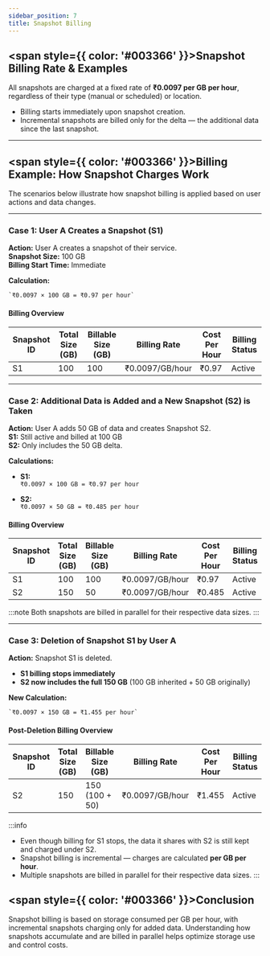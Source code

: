 ```yaml
---
sidebar_position: 7
title: Snapshot Billing
---
```


## <span style={{ color: '#003366' }}>Snapshot Billing Rate & Examples</span>

All snapshots are charged at a fixed rate of **₹0.0097 per GB per hour**, regardless of their type (manual or scheduled) or location.

- Billing starts immediately upon snapshot creation.
- Incremental snapshots are billed only for the delta — the additional data since the last snapshot.

---

## <span style={{ color: '#003366' }}>Billing Example: How Snapshot Charges Work</span>

The scenarios below illustrate how snapshot billing is applied based on user actions and data changes.

---

### Case 1: User A Creates a Snapshot (S1)

**Action:** User A creates a snapshot of their service.  
**Snapshot Size:** 100 GB  
**Billing Start Time:** Immediate

**Calculation:**

    `₹0.0097 × 100 GB = ₹0.97 per hour`

#### Billing Overview

| Snapshot ID | Total Size (GB) | Billable Size (GB) | Billing Rate       | Cost Per Hour | Billing Status |
|-------------|------------------|---------------------|---------------------|----------------|-----------------|
| S1          | 100              | 100                 | ₹0.0097/GB/hour     | ₹0.97          | Active          |

---

### Case 2: Additional Data is Added and a New Snapshot (S2) is Taken

**Action:** User A adds 50 GB of data and creates Snapshot S2.  
**S1:** Still active and billed at 100 GB  
**S2:** Only includes the 50 GB delta.

**Calculations:**

- **S1:**  
  `₹0.0097 × 100 GB = ₹0.97 per hour`

- **S2:**  
  `₹0.0097 × 50 GB = ₹0.485 per hour`

#### Billing Overview

| Snapshot ID | Total Size (GB) | Billable Size (GB) | Billing Rate       | Cost Per Hour | Billing Status |
|-------------|------------------|---------------------|---------------------|----------------|-----------------|
| S1          | 100              | 100                 | ₹0.0097/GB/hour     | ₹0.97          | Active          |
| S2          | 150              | 50                  | ₹0.0097/GB/hour     | ₹0.485         | Active          |

:::note
Both snapshots are billed in parallel for their respective data sizes.
:::

---

### Case 3: Deletion of Snapshot S1 by User A

**Action:** Snapshot S1 is deleted.  
- **S1 billing stops immediately**
- **S2 now includes the full 150 GB** (100 GB inherited + 50 GB originally)

**New Calculation:**

    `₹0.0097 × 150 GB = ₹1.455 per hour`

#### Post-Deletion Billing Overview

| Snapshot ID | Total Size (GB) | Billable Size (GB) | Billing Rate       | Cost Per Hour | Billing Status |
|-------------|------------------|---------------------|---------------------|----------------|-----------------|
| S2          | 150              | 150 (100 + 50)      | ₹0.0097/GB/hour     | ₹1.455         | Active          |

:::info
- Even though billing for S1 stops, the data it shares with S2 is still kept and charged under S2.
- Snapshot billing is incremental — charges are calculated **per GB per hour**.  
- Multiple snapshots are billed in parallel for their respective data sizes.
:::

## <span style={{ color: '#003366' }}>Conclusion</span>

Snapshot billing is based on storage consumed per GB per hour, with incremental snapshots charging only for added data. Understanding how snapshots accumulate and are billed in parallel helps optimize storage use and control costs.

